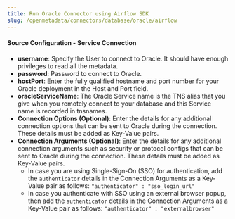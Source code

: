 ```yaml
---
title: Run Oracle Connector using Airflow SDK
slug: /openmetadata/connectors/database/oracle/airflow
---
```


<ConnectorIntro connector="Oracle" goal="Airflow" hasProfiler="true" hasDBT="true" />

<Requirements />

<PythonMod connector="Oracle" module="oracle" />

<MetadataIngestionServiceDev service="database" connector="Oracle" goal="Airflow"/>

<h4>Source Configuration - Service Connection</h4>

- **username**: Specify the User to connect to Oracle. It should have enough privileges to read all the metadata.
- **password**: Password to connect to Oracle.
- **hostPort**: Enter the fully qualified hostname and port number for your Oracle deployment in the Host and Port field.
- **oracleServiceName**: The Oracle Service name is the TNS alias that you give when you remotely connect to your database and this Service name is recorded in tnsnames.
- **Connection Options (Optional)**: Enter the details for any additional connection options that can be sent to Oracle during the connection. These details must be added as Key-Value pairs.
- **Connection Arguments (Optional)**: Enter the details for any additional connection arguments such as security or protocol configs that can be sent to Oracle during the connection. These details must be added as Key-Value pairs. 
  - In case you are using Single-Sign-On (SSO) for authentication, add the `authenticator` details in the Connection Arguments as a Key-Value pair as follows: `"authenticator" : "sso_login_url"`
  - In case you authenticate with SSO using an external browser popup, then add the `authenticator` details in the Connection Arguments as a Key-Value pair as follows: `"authenticator" : "externalbrowser"`

<MetadataIngestionConfig service="database" connector="Oracle" goal="Airflow" hasProfiler="true" hasDBT="true"/>
